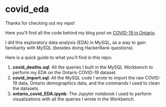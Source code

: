 # covid_eda
Thanks for checking out my repo!

Here you'll find all the code behind my blog post on [COVID-19 in Ontario](https://evantheengineer.home.blog/2021/02/03/covid-19-in-ontario-exploratory-data-analysis-with-mysql/).

I did this exploratory data analysis (EDA) in MySQL, as a way to gain familiarity with MySQL (besides doing HackerRank questions). 

Here is a quick guide to what you'll find in this repo:
1. **covid_deaths.sql**: All the queries I built in the MySQL Workbench to perform my EDA on the Ontario COVID-19 dataset.
2. **covid_import.sql**: All the MySQL code I wrote to import the raw COVID-19 data, Ontario demographics data, and the commands I used to clean the datasets.
3. **ontario_covid_EDA.ipynb**: The Jupyter notebook I used to perform visualizations with all the queries I wrote in the Workbench.

